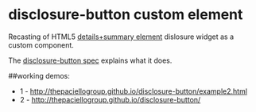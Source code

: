 disclosure-button custom element
================================

Recasting of HTML5 [details+summary element](http://www.w3.org/html/wg/drafts/html/master/interactive-elements.html#the-details-element)  dislosure widget as a custom component.

The [disclosure-button spec](http://thepaciellogroup.github.io/disclosure-button/disclosure-button-spec/index.html) explains what it does.

##working demos: 
* 1 - http://thepaciellogroup.github.io/disclosure-button/example2.html 
* 2 - http://thepaciellogroup.github.io/disclosure-button/

